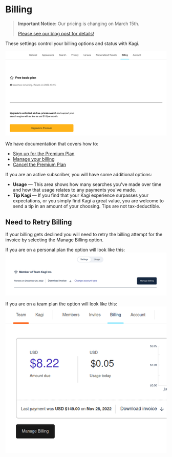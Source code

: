 # Billing

> **Important Notice:** Our pricing is changing on March 15th.
>
> [Please see our blog post for details!](https://blog.kagi.com/update-kagi-search-pricing)

These settings control your billing options and status with Kagi.

![Billing Settings](media/billing_settings.png)

We have documentation that covers how to:
  - [Sign up for the Premium Plan](../plans/premium-plan.md#signing_up)
  - [Manage your billing](../plans/premium-plan.md#managing_billing)
  - [Cancel the Premium Plan](../plans/premium-plan.md#cancel_premium)

If you are an active subscriber, you will have some additional options:

- **Usage** — This area shows how many searches you've made over time and how that usage relates to any payments you've made.
- **Tip Kagi** — If you find that your Kagi experience surpasses your expectations, or you simply find Kagi a great value, you are welcome to send a tip in an amount of your choosing. Tips are not tax-deductible.

## Need to Retry Billing
If your billing gets declined you will need to retry the billing attempt for the invoice by selecting the Manage Billing option.

If you are on a personal plan the option will look like this:
![Manage Billing Personal](media/normal_manage_billing.png)

If you are on a team plan the option will look like this:
![Manage Billing](media/team_manage_billing.png)
